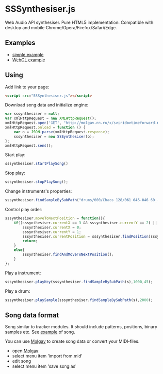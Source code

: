 # SSSynthesiser.js
Web Audio API synthesiser. Pure HTML5 implementation.
Compatible with desktop and mobile Chrome/Opera/Firefox/Safari/Edge.
## Examples
* [simple example](http://molgav.nn.ru/x/example.html)
* [WebGL example](http://molgav.nn.ru/babylonsynth/)

## Using
Add link to your page:
```HTML
<script src="SSSynthesiser.js"></script>
```
Download song data and initialize engine:
```javascript
var sssynthesiser = null;
var xmlHttpRequest = new XMLHttpRequest();
xmlHttpRequest.open('GET', "http://molgav.nn.ru/x/sviridovtimeforward.molgav", true);
xmlHttpRequest.onload = function () {
	var o = JSON.parse(xmlHttpRequest.response);
	sssynthesiser = new SSSynthesiser(o);
};
xmlHttpRequest.send();
```
Start play:
```javascript
sssynthesiser.startPlaySong()
```
Stop play:
```javascript
sssynthesiser.stopPlaySong();
```
Change instruments's properties:
```javascript
sssynthesiser.findSampleBySubPath("drums/000/Chaos_128/061_046-046_60_-4600.0_8-34789_32000").volume = 0.25;
```
Control play order:
```javascript
sssynthesiser.moveToNextPosition = function(){
	if((sssynthesiser.currentX == 3 && sssynthesiser.currentY == 2) || sssynthesiser.currentY < 1 || sssynthesiser.currentY >2 ){
		sssynthesiser.currentX = 0;
		sssynthesiser.currentY = 1;
		sssynthesiser.currentPosition = sssynthesiser.findPosition(sssynthesiser.currentX, sssynthesiser.currentY);
		return;
	}
	else{
		sssynthesiser.findAndMoveToNextPosition();
	}
};
```
Play a instrument:
```javascript
sssynthesiser.playKey(sssynthesiser.findSampleBySubPath(s),1000,45);
```
Play a drum:
```javascript
sssynthesiser.playSample(sssynthesiser.findSampleBySubPath(s),2000);
```

## Song data format
Song similar to tracker modules. It should include patterns, positions, binary samples etc. See [example](http://molgav.nn.ru/x/sviridovtimeforward.molgav) of song.

You can use [Molgav](http://molgav.nn.ru/) to create song data or convert your MIDI-files.
* open [Molgav](http://molgav.nn.ru/)
* select menu item 'import from.mid'
* edit song
* select menu item 'save song as'

